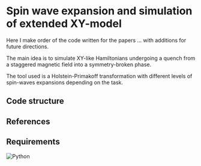 # Spin wave expansion and simulation of extended XY-model

Here I make order of the code written for the papers ... with additions for future directions.

The main idea is to simulate XY-like Hamiltonians undergoing a quench from a staggered magnetic field into a symmetry-broken phase.

The tool used is a Holstein-Primakoff transformation with different levels of spin-waves expansions depending on the task.

## Code structure

## References

## Requirements
![Python](https://img.shields.io/badge/Python-3.9-blue?logo=python&logoColor=white)
